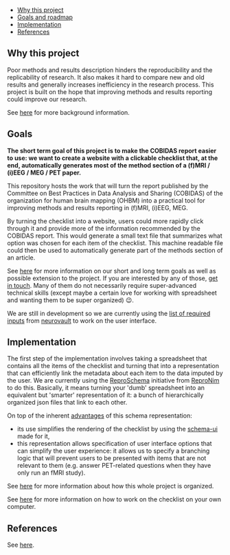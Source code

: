 <!-- TOC -->

-   [Why this project](#why-this-project)
-   [Goals and roadmap](#goals-and-roadmap)
-   [Implementation](#implementation)
-   [References](#references)

<!-- /TOC -->

## Why this project

Poor methods and results description hinders the reproducibility and the
replicability of research. It also makes it hard to compare new and old results
and generally increases inefficiency in the research process. This project is
built on the hope that improving methods and results reporting could improve our
research.

See [here](./10-motivations.md) for more background information.

## Goals

**The short term goal of this project is to make the COBIDAS report easier to
use: we want to create a website with a clickable checklist that, at the end,
automatically generates most of the method section of a (f)MRI / (i)EEG / MEG /
PET paper.**

This repository hosts the work that will turn the report published by the
Committee on Best Practices in Data Analysis and Sharing (COBIDAS) of the
organization for human brain mapping (OHBM) into a practical tool for improving
methods and results reporting in (f)MRI, (i)EEG, MEG.

By turning the checklist into a website, users could more rapidly click through
it and provide more of the information recommended by the COBIDAS report. This
would generate a small text file that summarizes what option was chosen for each
item of the checklist. This machine readable file could then be used to
automatically generate part of the methods section of an article.

See [here](./20-goals.md) for more information on our short and long term goals
as well as possible extension to the project. If you are interested by any of
those, [get in touch](../README.md#how-to-reach-us). Many of them do not
necessarily require super-advanced technical skills (except maybe a certain love
for working with spreadsheet and wanting them to be super organized) :wink:.

We are still in development so we are currently using the
[list of required inputs](./inputs/csv/cobidas_neurovault.csv) from
[neurovault](https://www.neurovault.org/) to work on the user interface.


<!-- ```
├── 00-index.md
├── 10-motivations.md
├── 20-goals.md
├── 30-general-organization.md
├── 40-spreadsheet-content.md
├── 50-how-to-render-the-checklist.md
├── 80-how-to-contribute.md
├── 90-contributors.md
└── 99-references.md
``` -->

## Implementation

<!-- TODO -->

The first step of the implementation involves taking a spreadsheet that contains
all the items of the checklist and turning that into a representation that can
efficiently link the metadata about each item to the data imputed by the user.
We are currently using the
[ReproSchema](https://github.com/ReproNim/reproschema) initiative from
[ReproNim](http://www.repronim.org/) to do this. Basically, it means turning
your 'dumb' spreadsheet into an equivalent but 'smarter' representation of it: a
bunch of hierarchically organized json files that link to each other.

On top of the inherent
[advantages](https://github.com/ReproNim/reproschema#30-advantages-of-current-representation)
of this schema representation:

-   its use simplifies the rendering of the checklist by using the
    [schema-ui](https://github.com/ReproNim/schema-ui) made for it,
-   this representation allows specification of user interface options that can
    simplify the user experience: it allows us to specify a branching logic that
    will prevent users to be presented with items that are not relevant to them
    (e.g. answer PET-related questions when they have only run an fMRI study).

See [here](./30-general-organization.md) for more information about how this
whole project is organized.

See [here](./50-how-to-render-the-checklist.md) for more information on how to
work on the checklist on your own computer.

## References

See [here](99-references.md).
